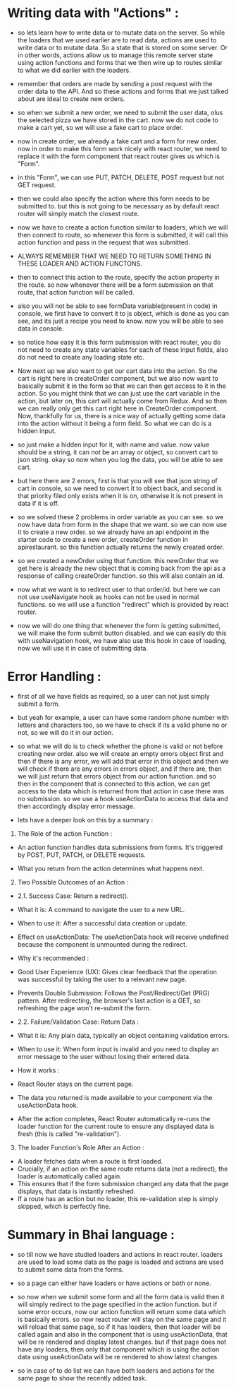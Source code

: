 # Writing data with "Actions" :

- so lets learn how to write data or to mutate data on the server. So while the loaders that we used earlier are to read data, actions are used to write data or to mutate data. So a state that is stored on some server. Or in other words, actions allow us to manage this remote server state using action functions and forms that we then wire up to routes similar to what we did earlier with the loaders.

- remember that orders are made by sending a post request with the order data to the API. And so these actions and forms that we just talked about are ideal to create new orders.

- so when we submit a new order, we need to submit the user data, olus the selected pizza we have stored in the cart. now we do not code to make a cart yet, so we will use a fake cart to place order. 

- now in create order, we already a fake cart and a form for new order. now in order to make this form work nicely with react router, we need to replace it with the form component that react router gives us which is "Form". 

- in this "Form", we can use PUT, PATCH, DELETE, POST request but not GET request.

- then we could also specify the action where this form needs to be submitted to. but this is not going to be necessary as by default react router will simply match the closest route. 

- now we have to create a action function similar to loaders, which we will then connect to route, so whenever this form is submitted, it will call this action function and pass in the request that was submitted. 

- ALWAYS REMEMBER THAT WE NEED TO RETURN SOMETHING IN THESE LOADER AND ACTION FUNCTONS. 

- then to connect this action to the route, specify the action property in the route. so now whenever there will be a form submission on that route, that action function will be called. 

- also you will not be able to see formData variable(present in code) in console, we first have to convert it to js object, which is done as you can see, and its just a recipe you need to know. now you will be able to see data in console.

- so notice how easy it is this form submission with react router, you do not need to create any state variables for each of these input fields, also do not need to create any loading state etc.

- Now next up we also want to get our cart data into the action. So the cart is right here in createOrder component, but we also now want to basically submit it in the form so that we can then get access to it in the action. So you might think that we can just use the cart variable in the action, but later on, this cart will actually come from Redux. And so then we can really only get this cart right here in CreateOrder component. Now, thankfully for us, there is a nice way of actually getting some data into the action without it being a form field. So what we can do is a hidden input. 

- so just make a hidden input for it, with name and value. now value should be a string, it can not be an array or object, so convert cart to json string. okay so now when you log the data, you will be able to see cart.

- but here there are 2 errors, first is that you will see that json string of cart in console, so we need to convert it to object back, and second is that priority filed only exists when it is on, otherwise it is not present in data if it is off. 

- so we solved these 2 problems in order variable as you can see. so we now have data from form in the shape that we want. so we can now use it to create a new order. so we already have an api endpoint in the starter code to create a new order, createOrder function in apirestaurant. so this function actually returns the newly created order. 

- so we created a newOrder using that function. this newOrder that we get here is already the new object that is coming back from the api as a response of calling createOrder function. so this will also contain an id. 

- now what we want is to redirect user to that order/id. but here we can not use useNavigate hook as hooks can not be used in normal functions. so we will use a function "redirect" which is provided by react router. 

- now we will do one thing that whenever the form is getting submitted, we will make the form submit button disabled. and we can easily do this with useNavigation hook, we have also use this hook in case of loading, now we will use it in case of submitting data.

# Error Handling :

- first of all we have fields as required, so a user can not just simply submit a form. 

- but yeah for example, a user can have some random phone number with letters and characters too, so we have to check if its a valid phone no or not, so we will do it in our action. 

- so what we will do is to check whether the phone is valid or not before creating new order. also we will create an empty errors object first and then if there is any error, we will add that error in this object and then we will check if there are any errors in errors object, and if there are, then we will just return that errors object from our action function. and so then in the component that is connected to this action, we can get access to the data which is returned from that action in case there was no submission. so we use a hook useActionData to access that data and then accordingly display error message.

- lets have a deeper look on this by a summary :

1. The Role of the action Function :

- An action function handles data submissions from forms. It's triggered by POST, PUT, PATCH, or DELETE requests.

- What you return from the action determines what happens next.

2. Two Possible Outcomes of an Action :

- 2.1. Success Case: Return a redirect(). 

- What it is: A command to navigate the user to a new URL.
- When to use it: After a successful data creation or update.
- Effect on useActionData: The useActionData hook will receive undefined because the component is unmounted during the redirect.
- Why it's recommended :

- Good User Experience (UX): Gives clear feedback that the operation was successful by taking the user to a relevant new page.
- Prevents Double Submission: Follows the Post/Redirect/Get (PRG) pattern. After redirecting, the browser's last action is a GET, so refreshing the page won't re-submit the form.

- 2.2. Failure/Validation Case: Return Data :

- What it is: Any plain data, typically an object containing validation errors.
- When to use it: When form input is invalid and you need to display an error message to the user without losing their entered data.
- How it works : 

- React Router stays on the current page.
- The data you returned is made available to your component via the useActionData hook.
- After the action completes, React Router automatically re-runs the loader function for the current route to ensure any displayed data is fresh (this is called "re-validation").

3. The loader Function's Role After an Action :

- A loader fetches data when a route is first loaded.
- Crucially, if an action on the same route returns data (not a redirect), the loader is automatically called again.
- This ensures that if the form submission changed any data that the page displays, that data is instantly refreshed.
- If a route has an action but no loader, this re-validation step is simply skipped, which is perfectly fine.

# Summary in Bhai language :

- so till now we have studied loaders and actions in react router. loaders are used to load some data as the page is loaded and actions are used to submit some data from the forms.

- so a page can either have loaders or have actions or both or none.

- so now when we submit some form and all the form data is valid then it will simply redirect to the page specified in the action function. but if some error occurs, now our action function will return some data which is basically errors. so now react router will stay on the same page and it will reload that same page, so if it has loaders, then that loader will be called again and also in the component that is using useActionData, that will be re rendered and display latest changes. but if that page does not have any loaders, then only that component which is using the action data using useActionData will be re rendered to show latest changes. 

- so in case of to do list we can have both loaders and actions for the same page to show the recently added task. 
